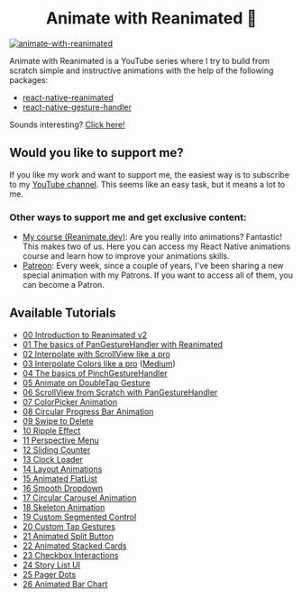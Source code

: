 <h1 align="center">
Animate with Reanimated 🐢
</h1>

 <a href="https://youtu.be/yz9E10Dq8Bg" target="_blank">
      <img src="https://raw.githubusercontent.com/enzomanuelmangano/animate-with-reanimated/main/.assets/animate-with-reanimated.png" title="animate-with-reanimated">
  </a>

Animate with Reanimated is a YouTube series where I try to build from scratch simple and instructive animations with the help of the following packages:

- [react-native-reanimated](https://docs.swmansion.com/react-native-reanimated/)
- [react-native-gesture-handler](https://docs.swmansion.com/react-native-gesture-handler/docs)

Sounds interesting? [Click here!](https://youtu.be/yz9E10Dq8Bg)

## Would you like to support me?

If you like my work and want to support me, the easiest way is to subscribe to my [YouTube channel](https://www.youtube.com/@Reactiive).
This seems like an easy task, but it means a lot to me.

### Other ways to support me and get exclusive content:

- [My course (Reanimate.dev)](https://www.reanimate.dev): Are you really into animations? Fantastic! This makes two of us. Here you can access my React Native animations course and learn how to improve your animations skills.
- [Patreon](https://www.patreon.com/reactiive): Every week, since a couple of years, I've been sharing a new special animation with my Patrons. If you want to access all of them, you can become a Patron.

## Available Tutorials

- [00 Introduction to Reanimated v2](https://youtu.be/yz9E10Dq8Bg)
- [01 The basics of PanGestureHandler with Reanimated](https://youtu.be/4HUreYYoE6U)
- [02 Interpolate with ScrollView like a pro](https://youtu.be/SqwpRr7kbnQ)
- [03 Interpolate Colors like a pro](https://youtu.be/U_V9pHnTXjA) ([Medium](https://enzomanuelmangano.medium.com/interpolate-colors-like-a-pro-with-react-native-reanimated-2-253a2695cf0a))
- [04 The basics of PinchGestureHandler](https://youtu.be/R7vyLItMQJw)
- [05 Animate on DoubleTap Gesture](https://youtu.be/nbEmo0zLJjw)
- [06 ScrollView from Scratch with PanGestureHandler](https://youtu.be/Fd5FWxx7c48)
- [07 ColorPicker Animation](https://youtu.be/XH35ahDm3as)
- [08 Circular Progress Bar Animation](https://youtu.be/9n2mQJ7TO6Y)
- [09 Swipe to Delete](https://youtu.be/AVS_2nzt8Do)
- [10 Ripple Effect](https://youtu.be/QxGQwRqxbSA)
- [11 Perspective Menu](https://youtu.be/D-C7lLQ1oAk)
- [12 Sliding Counter](https://youtu.be/KlUi2BCUIic)
- [13 Clock Loader](https://youtu.be/YbIXcA2fcLU)
- [14 Layout Animations](https://youtu.be/p3BLiloo2UM)
- [15 Animated FlatList](https://youtu.be/3ox0R5jPb04)
- [16 Smooth Dropdown](https://youtu.be/LtgHWjf7BA8?si=9tYFFFLaUYScx65s)
- [17 Circular Carousel Animation](https://youtu.be/-ZXedIjj4H8?si=5bhjBMD9Sl-6ufbT)
- [18 Skeleton Animation](https://youtu.be/vunwBbFx_F8)
- [19 Custom Segmented Control](https://youtu.be/RTYNKDODSfw)
- [20 Custom Tap Gestures](https://youtu.be/DWFS_dSnJOs)
- [21 Animated Split Button](https://youtu.be/GxkzFYI6eqI)
- [22 Animated Stacked Cards](https://youtu.be/8_hvNoZJsc8)
- [23 Checkbox Interactions](https://youtu.be/NPq_MFLnQrQ)
- [24 Story List UI](https://youtu.be/NNRym_f8JsA)
- [25 Pager Dots](https://youtu.be/04K3wPK2yC8)
- [26 Animated Bar Chart](https://youtu.be/RO3qutJhU_Y)
